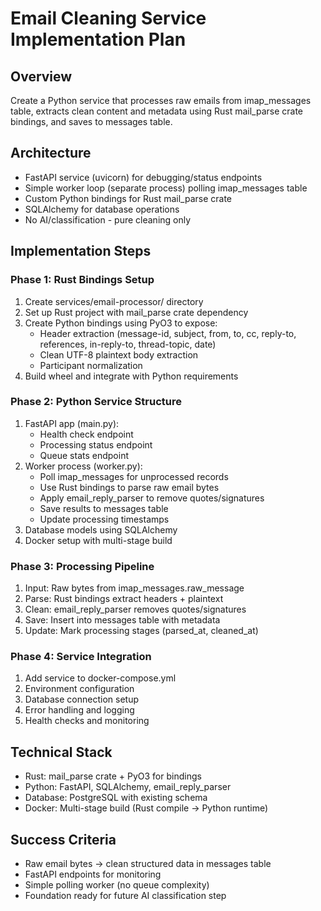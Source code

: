 # Email Cleaning Service Implementation Plan

## Overview

Create a Python service that processes raw emails from imap_messages table, extracts clean content and metadata using Rust mail_parse
crate bindings, and saves to messages table.

## Architecture

- FastAPI service (uvicorn) for debugging/status endpoints
- Simple worker loop (separate process) polling imap_messages table
- Custom Python bindings for Rust mail_parse crate
- SQLAlchemy for database operations
- No AI/classification - pure cleaning only

## Implementation Steps

### Phase 1: Rust Bindings Setup

1. Create services/email-processor/ directory
2. Set up Rust project with mail_parse crate dependency
3. Create Python bindings using PyO3 to expose:
   - Header extraction (message-id, subject, from, to, cc, reply-to, references, in-reply-to, thread-topic, date)
   - Clean UTF-8 plaintext body extraction
   - Participant normalization
4. Build wheel and integrate with Python requirements

### Phase 2: Python Service Structure

1. FastAPI app (main.py):
   - Health check endpoint
   - Processing status endpoint
   - Queue stats endpoint
2. Worker process (worker.py):
   - Poll imap_messages for unprocessed records
   - Use Rust bindings to parse raw email bytes
   - Apply email_reply_parser to remove quotes/signatures
   - Save results to messages table
   - Update processing timestamps
3. Database models using SQLAlchemy
4. Docker setup with multi-stage build

### Phase 3: Processing Pipeline

1. Input: Raw bytes from imap_messages.raw_message
2. Parse: Rust bindings extract headers + plaintext
3. Clean: email_reply_parser removes quotes/signatures
4. Save: Insert into messages table with metadata
5. Update: Mark processing stages (parsed_at, cleaned_at)

### Phase 4: Service Integration

1. Add service to docker-compose.yml
2. Environment configuration
3. Database connection setup
4. Error handling and logging
5. Health checks and monitoring

## Technical Stack

- Rust: mail_parse crate + PyO3 for bindings
- Python: FastAPI, SQLAlchemy, email_reply_parser
- Database: PostgreSQL with existing schema
- Docker: Multi-stage build (Rust compile → Python runtime)

## Success Criteria

- Raw email bytes → clean structured data in messages table
- FastAPI endpoints for monitoring
- Simple polling worker (no queue complexity)
- Foundation ready for future AI classification step
